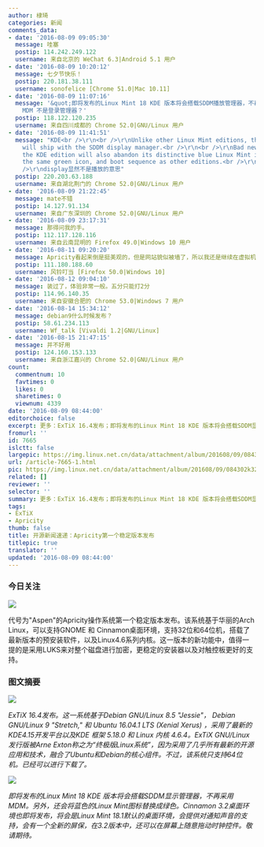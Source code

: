 ```yaml
---
author: 棣琦
categories: 新闻
comments_data:
- date: '2016-08-09 09:05:30'
  message: 哇塞
  postip: 114.242.249.122
  username: 来自北京的 WeChat 6.3|Android 5.1 用户
- date: '2016-08-09 10:20:12'
  message: 七夕节快乐！
  postip: 220.181.38.111
  username: sonofelice [Chrome 51.0|Mac 10.11]
- date: '2016-08-09 11:07:16'
  message: '&quot;即将发布的Linux Mint 18 KDE 版本将会搭载SDDM播放管理器，不再采用MDM。&quot; 确认 SDDM 和
    MDM 不是登录管理器？'
  postip: 118.122.120.235
  username: 来自四川成都的 Chrome 52.0|GNU/Linux 用户
- date: '2016-08-09 11:41:51'
  message: "KDE<br />\r\n<br />\r\nUnlike other Linux Mint editions, the KDE edition
    will ship with the SDDM display manager.<br />\r\n<br />\r\nBad news for the nostalgic,
    the KDE edition will also abandon its distinctive blue Linux Mint icon and adopt
    the same green icon, and boot sequence as other editions.<br />\r\n原文在linuxmint官方博客<br
    />\r\ndisplay显然不是播放的意思"
  postip: 220.203.63.188
  username: 来自湖北荆门的 Chrome 52.0|GNU/Linux 用户
- date: '2016-08-09 21:22:45'
  message: mate不错
  postip: 14.127.91.134
  username: 来自广东深圳的 Chrome 52.0|GNU/Linux 用户
- date: '2016-08-09 23:17:31'
  message: 那得问我的手。
  postip: 112.117.128.116
  username: 来自云南昆明的 Firefox 49.0|Windows 10 用户
- date: '2016-08-11 09:20:20'
  message: Apricity看起来倒是挺美观的，但是网站貌似被墙了，所以我还是继续在虚拟机玩arch吧
  postip: 111.180.188.60
  username: 风铃叮当 [Firefox 50.0|Windows 10]
- date: '2016-08-12 09:04:10'
  message: 装过了，体验非常一般。五分只能打2分
  postip: 114.96.140.35
  username: 来自安徽合肥的 Chrome 53.0|Windows 7 用户
- date: '2016-08-14 15:34:12'
  message: debian9什么时候发布？
  postip: 58.61.234.113
  username: Wf_talk [Vivaldi 1.2|GNU/Linux]
- date: '2016-08-15 21:47:15'
  message: 并不好用
  postip: 124.160.153.133
  username: 来自浙江嘉兴的 Chrome 52.0|GNU/Linux 用户
count:
  commentnum: 10
  favtimes: 0
  likes: 0
  sharetimes: 0
  viewnum: 4339
date: '2016-08-09 08:44:00'
editorchoice: false
excerpt: 更多：ExTiX 16.4发布；即将发布的Linux Mint 18 KDE 版本将会搭载SDDM显示管理器。
fromurl: ''
id: 7665
islctt: false
largepic: https://img.linux.net.cn/data/attachment/album/201608/09/084302k32kf091cta226pt.jpg
url: /article-7665-1.html
pic: https://img.linux.net.cn/data/attachment/album/201608/09/084302k32kf091cta226pt.jpg.thumb.jpg
related: []
reviewer: ''
selector: ''
summary: 更多：ExTiX 16.4发布；即将发布的Linux Mint 18 KDE 版本将会搭载SDDM显示管理器。
tags:
- ExTiX
- Apricity
thumb: false
title: 开源新闻速递：Apricity第一个稳定版本发布
titlepic: true
translator: ''
updated: '2016-08-09 08:44:00'
---
```


### 今日关注


![](/data/attachment/album/201608/09/084302k32kf091cta226pt.jpg)


代号为"Aspen"的Apricity操作系统第一个稳定版本发布。该系统基于华丽的Arch Linux，可以支持GNOME 和 Cinnamon桌面环境，支持32位和64位机，搭载了最新版本的预安装软件，以及Linux4.6系列内核。这一版本的新功能中，值得一提的是采用LUKS来对整个磁盘进行加密，更稳定的安装器以及对触控板更好的支持。


### 图文摘要


![](/data/attachment/album/201608/09/084323f6ok8r08u8r6n8d5.jpg)


*ExTiX 16.4发布。这一系统基于Debian GNU/Linux 8.5 "Jessie"， Debian GNU/Linux 9 "Stretch," 和 Ubuntu 16.04.1 LTS (Xenial Xerus) ，采用了最新的KDE4.15开发平台以及KDE 框架 5.18.0 和 Linux 内核 4.6.4。ExTiX GNU/Linux发行版被Arne Exton称之为“终极版Linux系统”，因为采用了几乎所有最新的开源应用和技术，融合了Ubuntu和Debian的核心组件。不过，该系统只支持64位机。已经可以进行下载了。*


![](/data/attachment/album/201608/09/084341lgew9nq9vzgfpmeg.jpg)


*即将发布的Linux Mint 18 KDE 版本将会搭载SDDM显示管理器，不再采用MDM。另外，还会将蓝色的Linux Mint图标替换成绿色。Cinnamon 3.2桌面环境也即将发布，将会是Linux Mint 18.1默认的桌面环境，会提供对通知声音的支持，会有一个全新的屏保，在3.2版本中，还可以在屏幕上随意拖动时钟控件。敬请期待。*
